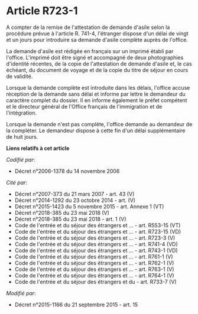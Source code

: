 # Article R723-1

A compter de la remise de l'attestation de demande d'asile selon la procédure prévue à l'article R. 741-4, l'étranger dispose
d'un délai de vingt et un jours pour introduire sa demande d'asile complète auprès de l'office. 

La demande d'asile est rédigée en français sur un imprimé établi par l'office. L'imprimé doit être signé et accompagné de
deux photographies d'identité récentes, de la copie de l'attestation de demande d'asile et, le cas échéant, du document de
voyage et de la copie du titre de séjour en cours de validité. 

Lorsque la demande complète est introduite dans les délais, l'office accuse réception de la demande sans délai et informe par
lettre le demandeur du caractère complet du dossier. Il en informe également le préfet compétent et le directeur général de
l'Office français de l'immigration et de l'intégration. 

Lorsque la demande n'est pas complète, l'office demande au demandeur de la compléter. Le demandeur dispose à cette fin d'un
délai supplémentaire de huit jours.

**Liens relatifs à cet article**

_Codifié par_:

  - Décret n°2006-1378 du 14 novembre 2006

_Cité par_:

  - Décret n°2007-373 du 21 mars 2007 - art. 43 (V)
  - Décret n°2014-1292 du 23 octobre 2014 - art. (V)
  - Décret n°2015-1423 du 5 novembre 2015 - art. Annexe 1 (VT)
  - Décret n°2018-385 du 23 mai 2018 (V)
  - Décret n°2018-385 du 23 mai 2018 - art. 1 (V)
  - Code de l'entrée et du séjour des étrangers et ... - art. R553-15 (VT)
  - Code de l'entrée et du séjour des étrangers et ... - art. R723-15 (VD)
  - Code de l'entrée et du séjour des étrangers et ... - art. R723-3 (V)
  - Code de l'entrée et du séjour des étrangers et ... - art. R741-4 (VD)
  - Code de l'entrée et du séjour des étrangers et ... - art. R743-1 (VD)
  - Code de l'entrée et du séjour des étrangers et ... - art. R761-1 (V)
  - Code de l'entrée et du séjour des étrangers et ... - art. R762-1 (V)
  - Code de l'entrée et du séjour des étrangers et ... - art. R763-1 (V)
  - Code de l'entrée et du séjour des étrangers et ... - art. R764-1 (V)
  - Code de l'entrée et du séjour des étrangers et du  - art. R733-7 (V)

_Modifié par_:

  - Décret n°2015-1166 du 21 septembre 2015 - art. 15
